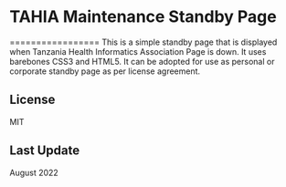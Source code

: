 # TAHIA Maintenance Standby Page #
=================
This is a simple standby page that is displayed when Tanzania Health Informatics Association Page is down. It uses barebones CSS3 and HTML5. It can be adopted for use as personal or corporate standby page as per license agreement.

## License ##
MIT

## Last Update ##
August 2022